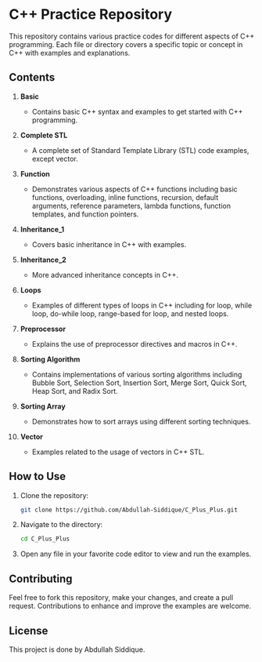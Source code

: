 # C++ Practice Repository

This repository contains various practice codes for different aspects of C++ programming. Each file or directory covers a specific topic or concept in C++ with examples and explanations.

## Contents

1. **Basic**
   - Contains basic C++ syntax and examples to get started with C++ programming.

2. **Complete STL**
   - A complete set of Standard Template Library (STL) code examples, except vector.

3. **Function**
   - Demonstrates various aspects of C++ functions including basic functions, overloading, inline functions, recursion, default arguments, reference parameters, lambda functions, function templates, and function pointers.

4. **Inheritance_1**
   - Covers basic inheritance in C++ with examples.

5. **Inheritance_2**
   - More advanced inheritance concepts in C++.

6. **Loops**
   - Examples of different types of loops in C++ including for loop, while loop, do-while loop, range-based for loop, and nested loops.

7. **Preprocessor**
   - Explains the use of preprocessor directives and macros in C++.

8. **Sorting Algorithm**
   - Contains implementations of various sorting algorithms including Bubble Sort, Selection Sort, Insertion Sort, Merge Sort, Quick Sort, Heap Sort, and Radix Sort.

9. **Sorting Array**
   - Demonstrates how to sort arrays using different sorting techniques.

10. **Vector**
    - Examples related to the usage of vectors in C++ STL.

## How to Use

1. Clone the repository:
    ```sh
    git clone https://github.com/Abdullah-Siddique/C_Plus_Plus.git
    ```

2. Navigate to the directory:
    ```sh
    cd C_Plus_Plus
    ```

3. Open any file in your favorite code editor to view and run the examples.

## Contributing

Feel free to fork this repository, make your changes, and create a pull request. Contributions to enhance and improve the examples are welcome.

## License

This project is done by Abdullah Siddique.

